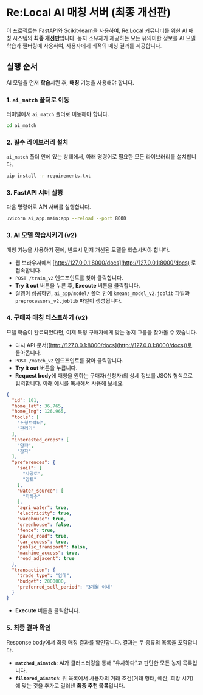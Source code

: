 # Re:Local AI 매칭 서버 (최종 개선판)

이 프로젝트는 FastAPI와 Scikit-learn을 사용하여, Re:Local 커뮤니티를 위한 AI 매칭 시스템의 **최종 개선판**입니다. 농지 소유자가 제공하는 모든 유의미한 정보를 AI 모델 학습과 필터링에 사용하여, 사용자에게 최적의 매칭 결과를 제공합니다.

## 실행 순서

AI 모델을 먼저 **학습**시킨 후, **매칭** 기능을 사용해야 합니다.

### 1. `ai_match` 폴더로 이동

터미널에서 `ai_match` 폴더로 이동해야 합니다.

```bash
cd ai_match
```

### 2. 필수 라이브러리 설치

`ai_match` 폴더 안에 있는 상태에서, 아래 명령어로 필요한 모든 라이브러리를 설치합니다.

```bash
pip install -r requirements.txt
```

### 3. FastAPI 서버 실행

다음 명령어로 API 서버를 실행합니다.

```bash
uvicorn ai_app.main:app --reload --port 8000
```

### 3. AI 모델 학습시키기 (v2)

매칭 기능을 사용하기 전에, 반드시 먼저 개선된 모델을 학습시켜야 합니다.

- 웹 브라우저에서 [http://127.0.0.1:8000/docs](http://127.0.0.1:8000/docs) 로 접속합니다.
- `POST /train_v2` 엔드포인트를 찾아 클릭합니다.
- **Try it out** 버튼을 누른 후, **Execute** 버튼을 클릭합니다.
- 실행이 성공하면, `ai_app/model/` 폴더 안에 `kmeans_model_v2.joblib` 파일과 `preprocessors_v2.joblib` 파일이 생성됩니다.

### 4. 구매자 매칭 테스트하기 (v2)

모델 학습이 완료되었다면, 이제 특정 구매자에게 맞는 농지 그룹을 찾아볼 수 있습니다.

- 다시 API 문서([http://127.0.0.1:8000/docs](http://127.0.0.1:8000/docs))로 돌아옵니다.
- `POST /match_v2` 엔드포인트를 찾아 클릭합니다.
- **Try it out** 버튼을 누릅니다.
- **Request body**에 매칭을 원하는 구매자(신청자)의 상세 정보를 JSON 형식으로 입력합니다. 아래 예시를 복사해서 사용해 보세요.

```json
{
  "id": 101,
  "home_lat": 36.765,
  "home_lng": 126.965,
  "tools": [
    "소형트랙터",
    "관리기"
  ],
  "interested_crops": [
    "양파",
    "감자"
  ],
  "preferences": {
    "soil": [
      "사양토",
      "양토"
    ],
    "water_source": [
      "지하수"
    ],
    "agri_water": true,
    "electricity": true,
    "warehouse": true,
    "greenhouse": false,
    "fence": true,
    "paved_road": true,
    "car_access": true,
    "public_transport": false,
    "machine_access": true,
    "road_adjacent": true
  },
  "transaction": {
    "trade_type": "임대",
    "budget": 2000000,
    "preferred_sell_period": "3개월 이내"
  }
}
```

- **Execute** 버튼을 클릭합니다.

### 5. 최종 결과 확인

Response body에서 최종 매칭 결과를 확인합니다. 결과는 두 종류의 목록을 포함합니다.

- **`matched_aimatch`**: AI가 클러스터링을 통해 "유사하다"고 판단한 모든 농지 목록입니다.
- **`filtered_aimatch`**: 위 목록에서 사용자의 거래 조건(거래 형태, 예산, 희망 시기)에 맞는 것을 추가로 걸러낸 **최종 추천 목록**입니다.